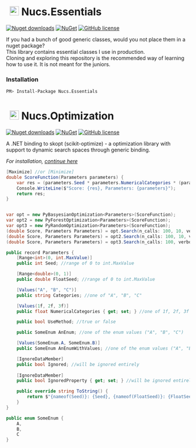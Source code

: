 # <img src="https://i.imgur.com/BOExs52.png" width="25" style="margin: 5px 0px 0px 10px"/> Nucs.Essentials
[![Nuget downloads](https://img.shields.io/nuget/vpre/Nucs.Essentials.svg)](https://www.nuget.org/packages/Nucs.Essentials/)
[![NuGet](https://img.shields.io/nuget/dt/Nucs.Essentials.svg)](https://github.com/Nucs/Nucs.Essentials)
[![GitHub license](https://img.shields.io/github/license/mashape/apistatus.svg)](https://github.com/Nucs/Essentials/blob/master/LICENSE)

If you had a bunch of good generic classes, would you not place them in a nuget package?<br/>
This library contains essential classes I use in production.<br/>
Cloning and exploring this repository is the recommended way of learning how to use it. It is not meant for the juniors.

### Installation
```sh
PM> Install-Package Nucs.Essentials
```


# <img src="https://i.imgur.com/BOExs52.png" width="25" style="margin: 5px 0px 0px 10px"/> Nucs.Optimization
[![Nuget downloads](https://img.shields.io/nuget/vpre/Nucs.Optimization.svg)](https://www.nuget.org/packages/Nucs.Optimization/)
[![NuGet](https://img.shields.io/nuget/dt/Nucs.Optimization.svg)](https://github.com/Nucs/Nucs.Optimization)
[![GitHub license](https://img.shields.io/github/license/mashape/apistatus.svg)](https://github.com/Nucs/Essentials/blob/master/LICENSE)

A .NET binding to skopt (scikit-optimize) - a optimization library with support to dynamic search spaces through generic binding.<br/>

*For installation, [continue here](https://github.com/Nucs/Nucs.Essentials/tree/main/src/Nucs.Optimization)*


```C#
[Maximize] //or [Minimize]
double ScoreFunction(Parameters parameters) {
    var res = (parameters.Seed * parameters.NumericalCategories * (parameters.UseMethod ? 1 : -1)) / 1000000;
    Console.WriteLine($"Score: {res}, Parameters: {parameters}");
    return res;
}


var opt = new PyBasyesianOptimization<Parameters>(ScoreFunction);
var opt2 = new PyForestOptimization<Parameters>(ScoreFunction);
var opt3 = new PyRandomOptimization<Parameters>(ScoreFunction);
(double Score, Parameters Parameters) = opt.Search(n_calls: 100, 10, verbose: false);
(double Score, Parameters Parameters) = opt2.Search(n_calls: 100, 10, verbose: false);
(double Score, Parameters Parameters) = opt3.Search(n_calls: 100, verbose: false);
```

```C#
public record Parameters {
    [Range<int>(0, int.MaxValue)]
    public int Seed; //range of 0 to int.MaxValue

    [Range<double>(0, 1)]
    public double FloatSeed; //range of 0 to int.MaxValue

    [Values("A", "B", "C")]
    public string Categories; //one of "A", "B", "C"

    [Values(1f, 2f, 3f)]
    public float NumericalCategories { get; set; } //one of 1f, 2f, 3f

    public bool UseMethod; //true or false

    public SomeEnum AnEnum; //one of the enum values ("A", "B", "C")

    [Values(SomeEnum.A, SomeEnum.B)]
    public SomeEnum AnEnumWithValues; //one of the enum values ("A", "B")

    [IgnoreDataMember]
    public bool Ignored; //will be ignored entirely
    
    [IgnoreDataMember]
    public bool IgnoredProperty { get; set; } //will be ignored entirely

    public override string ToString() {
        return $"{nameof(Seed)}: {Seed}, {nameof(FloatSeed)}: {FloatSeed.ToString()}, {nameof(Categories)}: {Categories}, {nameof(UseMethod)}: {UseMethod}, {nameof(AnEnum)}: {AnEnum}, {nameof(AnEnumWithValues)}: {AnEnumWithValues}, {nameof(NumericalCategories)}: {NumericalCategories}";
    }
}

public enum SomeEnum {
    A,
    B,
    C
}

```
